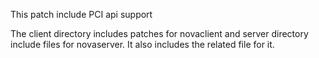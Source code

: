 This patch include PCI api support

The client directory includes patches for novaclient and server directory include files for novaserver. It also includes the related file for it.
